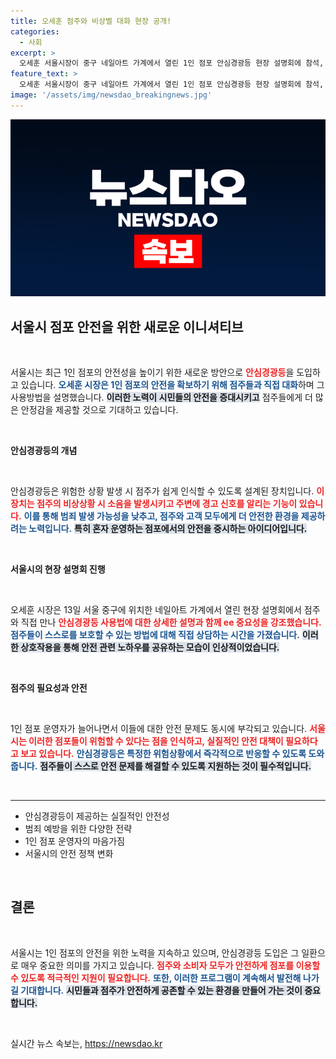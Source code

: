 ```yaml
---
title: 오세훈 점주와 비상벨 대화 현장 공개!
categories:
  - 사회
excerpt: >
  오세훈 서울시장이 중구 네일아트 가계에서 열린 1인 점포 안심경광등 현장 설명회에 참석, 점주와 함께 위험 대응 방안을 논의했습니다. 안전한 서울을 위한 이 색다른 대화의 현장, 어떤 내용이 오갔을까요? 클릭해서 확인하세요!
feature_text: >
  오세훈 서울시장이 중구 네일아트 가계에서 열린 1인 점포 안심경광등 현장 설명회에 참석, 점주와 함께 위험 대응 방안을 논의했습니다. 안전한 서울을 위한 이 색다른 대화의 현장, 어떤 내용이 오갔을까요? 클릭해서 확인하세요!
image: '/assets/img/newsdao_breakingnews.jpg'
---
```


<p><img src="/assets/img/newsdao_breakingnews.jpg" alt="koreaapp 속보" /></p>

<h2 data-ke-size="size26">서울시 점포 안전을 위한 새로운 이니셔티브</h2>

<p data-ke-size="size16">&nbsp;</p> 

<p>서울시는 최근 1인 점포의 안전성을 높이기 위한 새로운 방안으로 <b><span style="color: #ee2323;">안심경광등</span></b>을 도입하고 있습니다. <b><span style="color: #1a5490;">오세훈 시장은 1인 점포의 안전을 확보하기 위해 점주들과 직접 대화</span></b>하며 그 사용방법을 설명했습니다. <b><span style="background-color: #21538527;">이러한 노력이 시민들의 안전을 증대시키고</span></b> 점주들에게 더 많은 안정감을 제공할 것으로 기대하고 있습니다.</p>

<p data-ke-size="size16">&nbsp;</p>

<p><b>안심경광등의 개념</b></h2></p>

<p data-ke-size="size16">&nbsp;</p> 

<p>안심경광등은 위험한 상황 발생 시 점주가 쉽게 인식할 수 있도록 설계된 장치입니다. <b><span style="color: #ee2323;">이 장치는 점주의 비상상황 시 소음을 발생시키고 주변에 경고 신호를 알리는 기능이 있습니다.</span></b> <b><span style="color: #1a5490;">이를 통해 범죄 발생 가능성을 낮추고, 점주와 고객 모두에게 더 안전한 환경을 제공하려는 노력입니다.</span></b> <b><span style="background-color: #21538527;">특히 혼자 운영하는 점포에서의 안전을 중시하는 아이디어입니다.</span></b></p>

<p data-ke-size="size16">&nbsp;</p>

<p><b>서울시의 현장 설명회 진행</b></h2></p>

<p data-ke-size="size16">&nbsp;</p> 

<p>오세훈 시장은 13일 서울 중구에 위치한 네일아트 가계에서 열린 현장 설명회에서 점주와 직접 만나 <b><span style="color: #ee2323;">안심경광등 사용법에 대한 상세한 설명과 함께 ее 중요성을 강조했습니다.</span></b> <b><span style="color: #1a5490;">점주들이 스스로를 보호할 수 있는 방법에 대해 직접 상담하는 시간을 가졌습니다.</span></b> <b><span style="background-color: #21538527;">이러한 상호작용을 통해 안전 관련 노하우를 공유하는 모습이 인상적이었습니다.</span></b></p>

<p data-ke-size="size16">&nbsp;</p>

<p><b>점주의 필요성과 안전</b></h2></p>

<p data-ke-size="size16">&nbsp;</p> 

<p>1인 점포 운영자가 늘어나면서 이들에 대한 안전 문제도 동시에 부각되고 있습니다. <b><span style="color: #ee2323;">서울시는 이러한 점포들이 위험할 수 있다는 점을 인식하고, 실질적인 안전 대책이 필요하다고 보고 있습니다.</span></b> <b><span style="color: #1a5490;">안심경광등은 특정한 위험상황에서 즉각적으로 반응할 수 있도록 도와줍니다.</span></b> <b><span style="background-color: #21538527;">점주들이 스스로 안전 문제를 해결할 수 있도록 지원하는 것이 필수적입니다.</span></b></p>

<p data-ke-size="size16">&nbsp;</p>

<hr>

<ul>
    <li>안심경광등이 제공하는 실질적인 안전성</li>
    <li>범죄 예방을 위한 다양한 전략</li>
    <li>1인 점포 운영자의 마음가짐</li>
    <li>서울시의 안전 정책 변화</li>
</ul>

<p data-ke-size="size16">&nbsp;</p>

<h2 data-ke-size="size26">결론</h2>

<p data-ke-size="size16">&nbsp;</p>

<p>서울시는 1인 점포의 안전을 위한 노력을 지속하고 있으며, 안심경광등 도입은 그 일환으로 매우 중요한 의미를 가지고 있습니다. <b><span style="color: #ee2323;">점주와 소비자 모두가 안전하게 점포를 이용할 수 있도록 적극적인 지원이 필요합니다.</span></b> <b><span style="color: #1a5490;">또한, 이러한 프로그램이 계속해서 발전해 나가길 기대합니다.</span></b> <b><span style="background-color: #21538527;">시민들과 점주가 안전하게 공존할 수 있는 환경을 만들어 가는 것이 중요합니다.</span></b></p>

<p data-ke-size="size16">&nbsp;</p>
실시간 뉴스 속보는, <a href="https://newsdao.kr" rel="dofollow">https://newsdao.kr</a>



